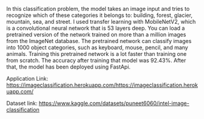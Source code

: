 In this classification problem, the model takes an image input and tries to recognize which of these categories it belongs to: building, forest, glacier, mountain, sea, and street. I used transfer learning with MobileNetV2, which is a convolutional neural network that is 53 layers deep. You can load a pretrained version of the network trained on more than a million images from the ImageNet database. The pretrained network can classify images into 1000 object categories, such as keyboard, mouse, pencil, and many animals. Training this pretrained network is a lot faster than training one from scratch. The accuracy after training that model was 92.43%. After that, the model has been deployed using FastApi.

Application Link: https://imageclassification.herokuapp.com/https://imageclassification.herokuapp.com/

Dataset link: https://www.kaggle.com/datasets/puneet6060/intel-image-classification


